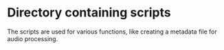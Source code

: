 # Directory containing scripts

The scripts are used for various functions, like creating a metadata file for audio processing.
